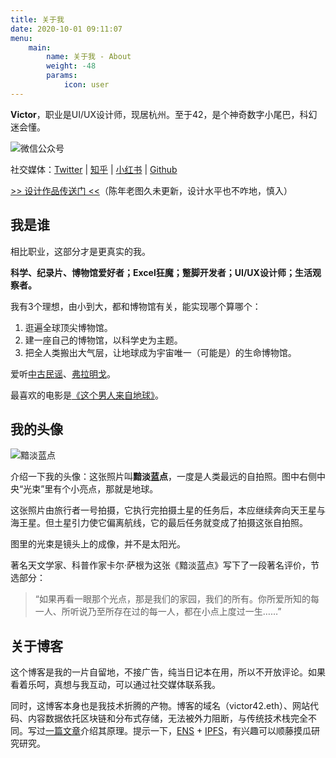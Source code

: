 ```yaml
---
title: 关于我
date: 2020-10-01 09:11:07
menu: 
    main:
        name: 关于我 - About
        weight: -48
        params:
            icon: user
---
```


**Victor**，职业是UI/UX设计师，现居杭州。至于42，是个神奇数字小尾巴，科幻迷会懂。

![微信公众号](https://cdn.victor42.work/assets/wechat_qr.png)

社交媒体：[Twitter](https://twitter.com/victor_cheng_42) | [知乎](https://www.zhihu.com/people/victor_42) | [小红书](https://www.xiaohongshu.com/user/profile/6255841b000000002102462c) | [Github](https://github.com/greenzorro)

[>> 设计作品传送门 <<](https://www.behance.net/greenzorro)（陈年老图久未更新，设计水平也不咋地，慎入）

## 我是谁

相比职业，这部分才是更真实的我。

**科学、纪录片、博物馆爱好者；Excel狂魔；蹩脚开发者；UI/UX设计师；生活观察者。**

我有3个理想，由小到大，都和博物馆有关，能实现哪个算哪个：
1. 逛遍全球顶尖博物馆。
2. 建一座自己的博物馆，以科学史为主题。
3. 把全人类搬出大气层，让地球成为宇宙唯一（可能是）的生命博物馆。

爱听[中古民谣](https://music.163.com/#/playlist?id=364460491)、[弗拉明戈](https://music.163.com/#/playlist?id=321322809)。

最喜欢的电影是[《这个男人来自地球》](http://movie.douban.com/subject/2300586/)。

## 我的头像

![黯淡蓝点](https://cdn.victor42.work/assets/pale-blue-dot.jpg)

介绍一下我的头像：这张照片叫**黯淡蓝点**，一度是人类最远的自拍照。图中右侧中央“光束”里有个小亮点，那就是地球。

这张照片由旅行者一号拍摄，它执行完拍摄土星的任务后，本应继续奔向天王星与海王星。但土星引力使它偏离航线，它的最后任务就变成了拍摄这张自拍照。

图里的光束是镜头上的成像，并不是太阳光。

著名天文学家、科普作家卡尔·萨根为这张《黯淡蓝点》写下了一段著名评价，节选部分：

> “如果再看一眼那个光点，那是我们的家园，我们的所有。你所爱所知的每一人、所听说乃至所存在过的每一人，都在小点上度过一生……”

## 关于博客

这个博客是我的一片自留地，不接广告，纯当日记本在用，所以不开放评论。如果看着乐呵，真想与我互动，可以通过社交媒体联系我。

同时，这博客本身也是我技术折腾的产物。博客的域名（victor42.eth）、网站代码、内容数据依托区块链和分布式存储，无法被外力阻断，与传统技术栈完全不同。写过[一篇文章](/post/3608/)介绍其原理。提示一下，[ENS](https://ens.domains/) + [IPFS](https://ipfs.io/)，有兴趣可以顺藤摸瓜研究研究。
